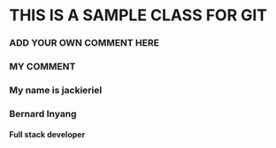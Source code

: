 # THIS IS A SAMPLE CLASS FOR GIT
### ADD YOUR OWN COMMENT HERE


### MY COMMENT
### My name is jackieriel
### Bernard Inyang
#### Full stack developer

